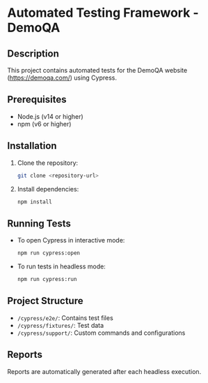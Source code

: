 # Automated Testing Framework - DemoQA

## Description
This project contains automated tests for the DemoQA website (https://demoqa.com/) using Cypress.

## Prerequisites
- Node.js (v14 or higher)
- npm (v6 or higher)

## Installation
1. Clone the repository:
   ```bash
   git clone <repository-url>
   ```

2. Install dependencies:
   ```bash
   npm install
   ```

## Running Tests
- To open Cypress in interactive mode:
  ```bash
  npm run cypress:open
  ```
- To run tests in headless mode:
  ```bash
  npm run cypress:run
  ```

## Project Structure
- `/cypress/e2e/`: Contains test files
- `/cypress/fixtures/`: Test data
- `/cypress/support/`: Custom commands and configurations

## Reports
Reports are automatically generated after each headless execution. 